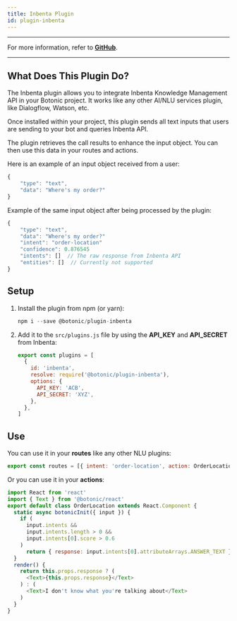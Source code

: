 ```yaml
---
title: Inbenta Plugin
id: plugin-inbenta
---
```


---

For more information, refer to **[GitHub](https://github.com/hubtype/botonic/tree/master/packages/botonic-plugin-inbenta)**.

---

## What Does This Plugin Do?

The Inbenta plugin allows you to integrate Inbenta Knowledge Management API in your Botonic project. It works like any other AI/NLU services plugin, like Dialogflow, Watson, etc.

Once installed within your project, this plugin sends all text inputs that users are sending to your bot and queries Inbenta API.

The plugin retrieves the call results to enhance the input object. You can then use this data in your routes and actions.

Here is an example of an input object received from a user:

```javascript
{
    "type": "text",
    "data": "Where's my order?"
}
```

Example of the same input object after being processed by the plugin:

```javascript
{
    "type": "text",
    "data": "Where's my order?"
    "intent": "order-location"
    "confidence": 0.876545
    "intents": []  // The raw response from Inbenta API
    "entities": []  // Currently not supported
}
```

## Setup

1. Install the plugin from npm (or yarn):

   ```javascript
   npm i --save @botonic/plugin-inbenta
   ```

2. Add it to the `src/plugins.js` file by using the **API_KEY** and **API_SECRET** from Inbenta:

   ```javascript
   export const plugins = [
     {
       id: 'inbenta',
       resolve: require('@botonic/plugin-inbenta'),
       options: {
         API_KEY: 'ACB',
         API_SECRET: 'XYZ',
       },
     },
   ]
   ```

## Use

You can use it in your **routes** like any other NLU plugins:

```javascript
export const routes = [{ intent: 'order-location', action: OrderLocation }]
```

Or you can use it in your **actions**:

```javascript
import React from 'react'
import { Text } from '@botonic/react'
export default class OrderLocation extends React.Component {
  static async botonicInit({ input }) {
    if (
      input.intents &&
      input.intents.length > 0 &&
      input.intents[0].score > 0.6
    )
      return { response: input.intents[0].attributeArrays.ANSWER_TEXT }
  }
  render() {
    return this.props.response ? (
      <Text>{this.props.response}</Text>
    ) : (
      <Text>I don't know what you're talking about</Text>
    )
  }
}
```
